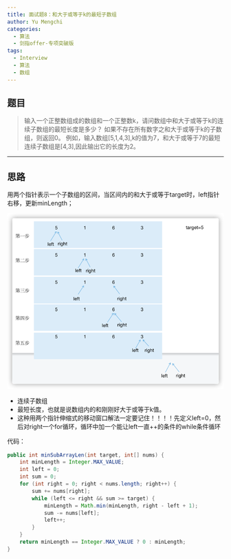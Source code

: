 ```yaml
---
title: 面试题8：和大于或等于k的最短子数组
author: Yu Mengchi
categories:
  - 算法 
  - 剑指offer-专项突破版
tags:
  - Interview
  - 算法
  - 数组
---
```

  
## 题目

> 输入一个正整数组成的数组和一个正整数k，请问数组中和大于或等于k的连续子数组的最短长度是多少？
> 如果不存在所有数字之和大于或等于k的子数组，则返回0。
> 例如，输入数组[5,1,4,3],k的值为7，和大于或等于7的最短连续子数组是[4,3],因此输出它的长度为2。

---

## 思路

用两个指针表示一个子数组的区间，当区间内的和大于或等于target时，left指针右移，更新minLength；

![img_1.png](../../../assets/img/img12.png)

- 连续子数组
- 最短长度，也就是说数组内的和刚刚好大于或等于k值。
- 这种用两个指针伸缩式的移动窗口解法一定要记住！！！！先定义left=0，然后对right一个for循环，循环中加一个能让left一直++的条件的while条件循环

代码：

```Java
public int minSubArrayLen(int target, int[] nums) {
    int minLength = Integer.MAX_VALUE;
    int left = 0;
    int sum = 0;
    for (int right = 0; right < nums.length; right++) {
        sum += nums[right];
        while (left <= right && sum >= target) {
            minLength = Math.min(minLength, right - left + 1);
            sum -= nums[left];
            left++;
        }
    }
    return minLength == Integer.MAX_VALUE ? 0 : minLength;
}
```
